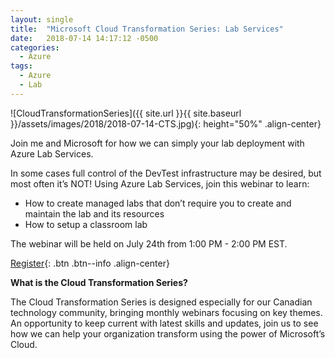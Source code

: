 ```yaml
---
layout: single
title:  "Microsoft Cloud Transformation Series: Lab Services"
date:   2018-07-14 14:17:12 -0500
categories:
  - Azure
tags:
  - Azure
  - Lab
---
```

![CloudTransformationSeries]({{ site.url }}{{ site.baseurl }}/assets/images/2018/2018-07-14-CTS.jpg){: height="50%" .align-center}

Join me and Microsoft for how we can simply your lab deployment with Azure Lab Services.

In some cases full control of the DevTest infrastructure may be desired, but most often it’s NOT! Using Azure Lab Services, join this webinar to learn:
- How to create managed labs that don’t require you to create and maintain the lab and its resources
- How to setup a classroom lab

The webinar will be held on July 24th from 1:00 PM - 2:00 PM EST.

[Register](https://info.microsoft.com/ca-azureinfra-wbnr-fy18-07jul-24-bringfunbacktodevtest-mcw0007674_01registration-forminbody.html?wt.mc_id=AID719456_QSG_EML_256392){: .btn .btn--info .align-center}

**What is the Cloud Transformation Series?**

The Cloud Transformation Series is designed especially for our Canadian technology community, bringing monthly webinars focusing on key themes. An opportunity to keep current with latest skills and updates, join us to see how we can help your organization transform using the power of Microsoft’s Cloud.

